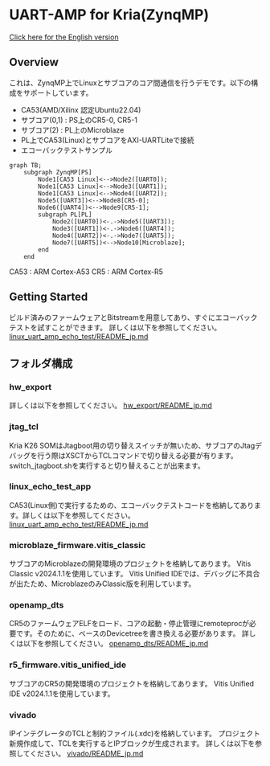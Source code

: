 # UART-AMP for Kria(ZynqMP) 

[Click here for the English version]()

## Overview
これは、ZynqMP上でLinuxとサブコアのコア間通信を行うデモです。以下の構成をサポートしています。
* CA53(AMD/Xilinx 認定Ubuntu22.04)
* サブコア(0,1) : PS上のCR5-0, CR5-1
* サブコア(2) : PL上のMicroblaze
* PL上でCA53(Linux)とサブコアをAXI-UARTLiteで接続
* エコーバックテストサンプル

```mermaid
graph TB;
    subgraph ZynqMP[PS]
        Node1[CA53 Linux]<-->Node2([UART0]);
        Node1[CA53 Linux]<-->Node3([UART1]);
        Node1[CA53 Linux]<-->Node4([UART2]);
        Node5([UART3])<-->Node8[CR5-0];
        Node6([UART4])<-->Node9[CR5-1];
        subgraph PL[PL]
            Node2([UART0])<-.->Node5([UART3]);
            Node3([UART1])<-.->Node6([UART4]);
            Node4([UART2])<-.->Node7([UART5]);
            Node7([UART5])<-->Node10[Microblaze];
        end
    end
```

CA53 : ARM Cortex-A53
CR5 : ARM Cortex-R5

## Getting Started
ビルド済みのファームウェアとBitstreamを用意してあり、すぐにエコーバックテストを試すことができます。
詳しくは以下を参照してください。
[linux_uart_amp_echo_test/README_jp.md]()

## フォルダ構成
### hw_export
詳しくは以下を参照してください。
[hw_export/README_jp.md]()

### jtag_tcl
Kria K26 SOMはJtagboot用の切り替えスイッチが無いため、サブコアのJtagデバッグを行う際はXSCTからTCLコマンドで切り替える必要が有ります。
switch_jtagboot.shを実行すると切り替えることが出来ます。

### linux_echo_test_app
CA53(Linux側)で実行するための、エコーバックテストコードを格納してあります。詳しくは以下を参照してください。
[linux_uart_amp_echo_test/README_jp.md]()

### microblaze_firmware.vitis_classic
サブコアのMicroblazeの開発環境のプロジェクトを格納してあります。
Vitis Classic v2024.1.1を使用しています。
Vitis Unified IDEでは、デバッグに不具合が出たため、MicroblazeのみClassic版を利用しています。

### openamp_dts
CR5のファームウェアELFをロード、コアの起動・停止管理にremoteprocが必要です。そのために、ベースのDevicetreeを書き換える必要があります。
詳しくは以下を参照してください。
[openamp_dts/README_jp.md]()

### r5_firmware.vitis_unified_ide
サブコアのCR5の開発環境のプロジェクトを格納してあります。
Vitis Unified IDE v2024.1.1を使用しています。

### vivado
IPインテグレータのTCLと制約ファイル(.xdc)を格納しています。
プロジェクト新規作成して、TCLを実行するとIPブロックが生成されます。
詳しくは以下を参照してください。
[vivado/README_jp.md]()